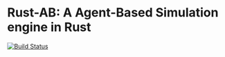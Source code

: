 # Rust-AB: A Agent-Based Simulation engine in Rust

[![Build Status](https://travis-ci.org/spagnuolocarmine/abm.svg?branch=master)](https://travis-ci.org/spagnuolocarmine/abm)

